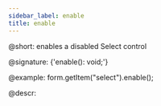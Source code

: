 ```yaml
---
sidebar_label: enable
title: enable
---          
```


@short: enables a disabled Select control

@signature: {'enable(): void;'}

@example:
form.getItem("select").enable();



@descr:


